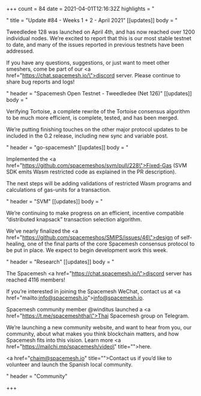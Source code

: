 +++
count = 84
date = 2021-04-01T12:16:32Z
highlights = "<p></p>"
title = "Update #84 - Weeks 1 + 2 - April 2021"
[[updates]]
body = "<p>Tweedledee 128 was launched on April 4th, and has now reached over 1200 individual nodes. We’re excited to report that this is our most stable testnet to date, and many of the issues reported in previous testnets have been addressed.</p><p>If you have any questions, suggestions, or just want to meet other smeshers, come be part of our <a href=\"https://chat.spacemesh.io/\">discord server</a>. Please continue to share bug reports and logs!</p>"
header = "Spacemesh Open Testnet - Tweedledee (Net 126)"
[[updates]]
body = "<p>Verifying Tortoise, a complete rewrite of the Tortoise consensus algorithm to be much more efficient, is complete, tested, and has been merged.</p><p>We’re putting finishing touches on the other major protocol updates to be included in the 0.2 release, including new sync and variable post.</p>"
header = "go-spacemesh"
[[updates]]
body = "<p>Implemented the <a href=\"https://github.com/spacemeshos/svm/pull/228\">Fixed-Gas</a> (SVM SDK emits Wasm restricted code as explained in the PR description).</p><p>The next steps will be adding validations of restricted Wasm programs and calculations of gas-units for a transaction.</p>"
header = "SVM"
[[updates]]
body = "<p>We’re continuing to make progress on an efficient, incentive compatible “distributed knapsack” transaction selection algorithm.</p><p>We’ve nearly finalized the <a href=\"https://github.com/spacemeshos/SMIPS/issues/46\">design of self-healing</a>, one of the final parts of the core Spacemesh consensus protocol to be put in place. We expect to begin development work this week.</p>"
header = "Research"
[[updates]]
body = "<p>The Spacemesh <a href=\"https://chat.spacemesh.io/\">discord server</a> has reached 4116 members!</p><p>If you’re interested in joining the Spacemesh WeChat, contact us at <a href=\"mailto:info@spacemesh.io\">info@spacemesh.io</a>.</p><p>Spacemesh community member @winditus launched a <a href=\"https://t.me/spacemeshthai\">Thai Spacemesh group on Telegram</a>.</p><p>We’re launching a new community website, and want to hear from you, our community, about what makes you think blockchain matters, and how Spacemesh fits into this vision. Learn more <a href=\"https://mailchi.mp/spacemesh/video\" title=\"\">here</a>.</p><p><a href=\"chaim@spacemesh.io\" title=\"\">Contact us</a> if you’d like to volunteer and launch the Spanish local community.</p>"
header = "Community"

+++

